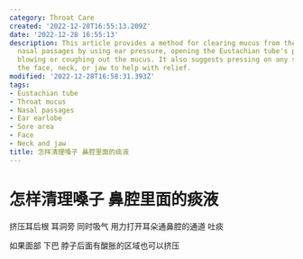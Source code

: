 ```yaml
---
category: Throat Care
created: '2022-12-28T16:55:13.209Z'
date: '2022-12-28 16:55:13'
description: This article provides a method for clearing mucus from the throat and
  nasal passages by using ear pressure, opening the Eustachian tube's passage, and
  blowing or coughing out the mucus. It also suggests pressing on any sore areas in
  the face, neck, or jaw to help with relief.
modified: '2022-12-28T16:58:31.393Z'
tags:
- Eustachian tube
- Throat mucus
- Nasal passages
- Ear earlobe
- Sore area
- Face
- Neck and jaw
title: 怎样清理嗓子 鼻腔里面的痰液
---
```


# 怎样清理嗓子 鼻腔里面的痰液

挤压耳后根 耳洞旁 同时吸气 用力打开耳朵通鼻腔的通道 吐痰

如果面部 下巴 脖子后面有酸胀的区域也可以挤压
